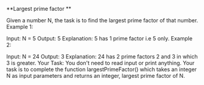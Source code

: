 **Largest prime factor
**

Given a number N, the task is to find the largest prime factor of that number.
 Example 1:

Input:
N = 5
Output:
5
Explanation:
5 has 1 prime factor i.e 5 only.
Example 2:

Input:
N = 24
Output:
3
Explanation:
24 has 2 prime factors 2 and 3 in which 3 is greater.
Your Task:
You don't need to read input or print anything. Your task is to complete the function largestPrimeFactor() which takes an integer N as input parameters and returns an integer, largest prime factor of N.

